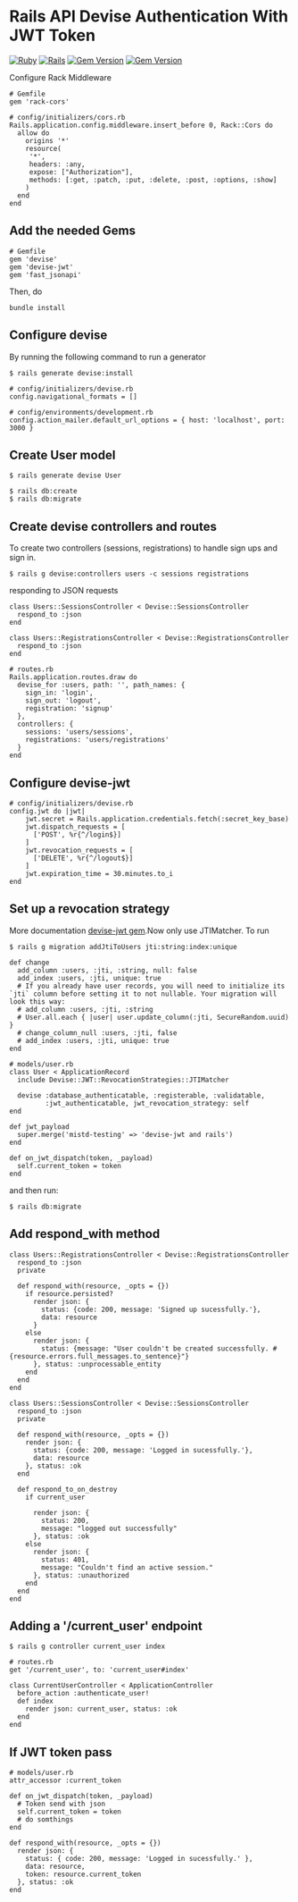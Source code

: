 # Rails API Devise Authentication With JWT Token

  [![Ruby](https://badgen.net/badge/ruby/v2.7.0/:color?icon=ruby&color=red)](https://www.ruby-lang.org/en/news/2019/12/25/ruby-2-7-0-released)
  [![Rails](https://badgen.net/badge/rails/v6.0.4.1/:color?color=red)](https://rubygems.org/gems/rails/versions/6.0.4.1)
  [![Gem Version](https://badgen.net/badge/devise/2.8.3/:color?color=yellow)](https://rubygems.org/gems/devise/versions/4.8.0)
  [![Gem Version](https://badgen.net/badge/devise-jwt/2.8.3/:color?color=yellow)](https://rubygems.org/gems/devise-jwt/versions/0.9.0)


Configure Rack Middleware
```
# Gemfile
gem 'rack-cors'
```
```
# config/initializers/cors.rb
Rails.application.config.middleware.insert_before 0, Rack::Cors do
  allow do
    origins '*'
    resource(
     '*',
     headers: :any,
     expose: ["Authorization"],
     methods: [:get, :patch, :put, :delete, :post, :options, :show]
    )
  end
end
```

## Add the needed Gems

```
# Gemfile
gem 'devise'
gem 'devise-jwt'
gem 'fast_jsonapi'
```

Then, do

```
bundle install
```

## Configure devise

By running the following command to run a generator

```
$ rails generate devise:install
```

```
# config/initializers/devise.rb
config.navigational_formats = []
```

```
# config/environments/development.rb
config.action_mailer.default_url_options = { host: 'localhost', port: 3000 }
```

## Create User model

```
$ rails generate devise User
```

```
$ rails db:create
$ rails db:migrate
```

## Create devise controllers and routes

To create two controllers (sessions, registrations) to handle sign ups and sign in.

```
$ rails g devise:controllers users -c sessions registrations
```

responding to JSON requests

```
class Users::SessionsController < Devise::SessionsController
  respond_to :json
end
```

```
class Users::RegistrationsController < Devise::RegistrationsController
  respond_to :json
end
```

```
# routes.rb
Rails.application.routes.draw do
  devise_for :users, path: '', path_names: {
    sign_in: 'login',
    sign_out: 'logout',
    registration: 'signup'
  },
  controllers: {
    sessions: 'users/sessions',
    registrations: 'users/registrations'
  }
end
```

## Configure devise-jwt

```
# config/initializers/devise.rb
config.jwt do |jwt|
    jwt.secret = Rails.application.credentials.fetch(:secret_key_base)
    jwt.dispatch_requests = [
      ['POST', %r{^/login$}]
    ]
    jwt.revocation_requests = [
      ['DELETE', %r{^/logout$}]
    ]
    jwt.expiration_time = 30.minutes.to_i
end
```

## Set up a revocation strategy

More documentation [devise-jwt gem](https://github.com/waiting-for-dev/devise-jwt).Now only use JTIMatcher.
To run

```
$ rails g migration addJtiToUsers jti:string:index:unique
```

```
def change
  add_column :users, :jti, :string, null: false
  add_index :users, :jti, unique: true
  # If you already have user records, you will need to initialize its `jti` column before setting it to not nullable. Your migration will look this way:
  # add_column :users, :jti, :string
  # User.all.each { |user| user.update_column(:jti, SecureRandom.uuid) }
  # change_column_null :users, :jti, false
  # add_index :users, :jti, unique: true
end
```

```
# models/user.rb
class User < ApplicationRecord
  include Devise::JWT::RevocationStrategies::JTIMatcher

  devise :database_authenticatable, :registerable, :validatable,
         :jwt_authenticatable, jwt_revocation_strategy: self
end
```

```
def jwt_payload
  super.merge('mistd-testing' => 'devise-jwt and rails')
end

def on_jwt_dispatch(token, _payload)    
  self.current_token = token
end
```

and then run:

```
$ rails db:migrate
```

## Add respond_with method

```
class Users::RegistrationsController < Devise::RegistrationsController
  respond_to :json
  private

  def respond_with(resource, _opts = {})
    if resource.persisted?
      render json: {
        status: {code: 200, message: 'Signed up sucessfully.'},
        data: resource
      }
    else
      render json: {
        status: {message: "User couldn't be created successfully. #{resource.errors.full_messages.to_sentence}"}
      }, status: :unprocessable_entity
    end
  end
end
```

```
class Users::SessionsController < Devise::SessionsController
  respond_to :json
  private

  def respond_with(resource, _opts = {})
    render json: {
      status: {code: 200, message: 'Logged in sucessfully.'},
      data: resource
    }, status: :ok
  end

  def respond_to_on_destroy
    if current_user

      render json: {
        status: 200,
        message: "logged out successfully"
      }, status: :ok
    else
      render json: {
        status: 401,
        message: "Couldn't find an active session."
      }, status: :unauthorized
    end
  end
end
```

## Adding a '/current_user' endpoint

```
$ rails g controller current_user index
```

```
# routes.rb
get '/current_user', to: 'current_user#index'
```

```
class CurrentUserController < ApplicationController
  before_action :authenticate_user!
  def index
    render json: current_user, status: :ok
  end
end
```

## If JWT token pass

```
# models/user.rb
attr_accessor :current_token

def on_jwt_dispatch(token, _payload)
  # Token send with json
  self.current_token = token
  # do somthings
end
```

```
def respond_with(resource, _opts = {})
  render json: {
    status: { code: 200, message: 'Logged in sucessfully.' },
    data: resource,
    token: resource.current_token
  }, status: :ok
end
```
